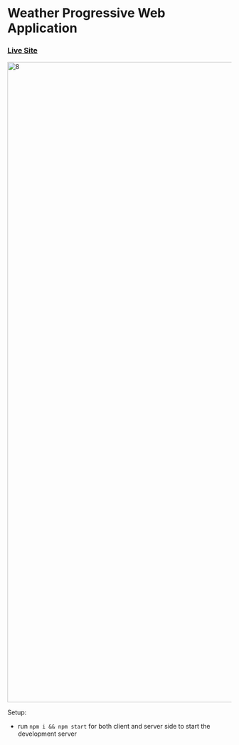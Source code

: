 # Weather Progressive Web Application

### [Live Site](https://weatherpwabysamridhi.netlify.app)

<img width="1440" alt="8" src="https://user-images.githubusercontent.com/91188761/149633456-906db962-1433-4b82-9756-eae29feb4cbd.png">

Setup:
- run ```npm i && npm start``` for both client and server side to start the development server
